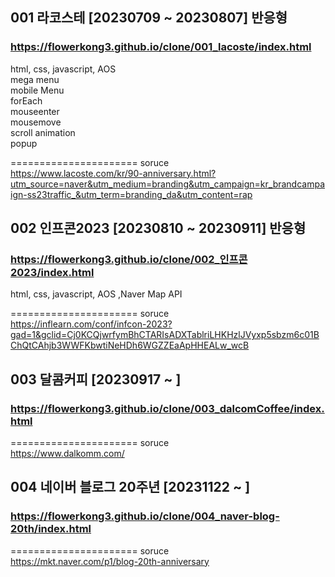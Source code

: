 ## 001 라코스테 [20230709 ~ 20230807] 반응형
### https://flowerkong3.github.io/clone/001_lacoste/index.html
html, css, javascript, AOS<br>
mega menu<br>
mobile Menu<br>
forEach<br>
mouseenter<br>
mousemove<br>
scroll animation<br>
popup<br>


======================
soruce<br>
https://www.lacoste.com/kr/90-anniversary.html?utm_source=naver&utm_medium=branding&utm_campaign=kr_brandcampaign-ss23traffic_&utm_term=branding_da&utm_content=rap



## 002 인프콘2023 [20230810 ~ 20230911] 반응형
### https://flowerkong3.github.io/clone/002_인프콘2023/index.html
html, css, javascript, AOS ,Naver Map API<br>


======================
soruce<br>
https://inflearn.com/conf/infcon-2023?gad=1&gclid=Cj0KCQjwrfymBhCTARIsADXTablriLHKHzlJVyxp5sbzm6c01BChQtCAhjb3WWFKbwtiNeHDh6WGZZEaApHHEALw_wcB

## 003 달콤커피 [20230917 ~ ]
### https://flowerkong3.github.io/clone/003_dalcomCoffee/index.html
======================
soruce<br>
https://www.dalkomm.com/

## 004 네이버 블로그 20주년 [20231122 ~ ]
### https://flowerkong3.github.io/clone/004_naver-blog-20th/index.html
======================
soruce<br>
https://mkt.naver.com/p1/blog-20th-anniversary
